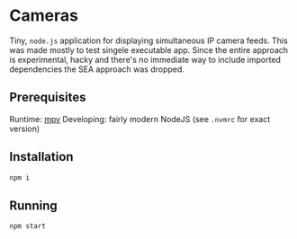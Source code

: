 # Cameras

Tiny, `node.js` application for displaying simultaneous IP camera feeds. This was made mostly to test singele executable app. Since the entire approach is experimental, hacky and there's no immediate way to include imported dependencies the SEA approach was dropped.

## Prerequisites

Runtime: [mpv](https://mpv.io/)
Developing: fairly modern NodeJS (see `.nvmrc` for exact version)

## Installation

```sh
npm i
```

## Running
```sh
npm start
```
